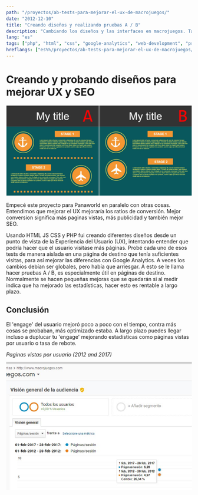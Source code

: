 ```yaml
---
path: "/proyectos/ab-tests-para-mejorar-el-ux-de-macrojuegos/"
date: "2012-12-10"
title: "Creando diseños y realizando pruebas A / B"
description: "Cambiando los diseños y las interfaces en macrojuegos. También midiendo con analytics."
lang: "es"
tags: ["php", "html", "css", "google-analytics", "web-development", "private-project", "company:panaworld"]
hreflangs: ["es%%/proyectos/ab-tests-para-mejorar-el-ux-de-macrojuegos/", "en%%/en/projects/ab-layout-testing-for-macrojuegos-ux/"]
---
```

# Creando y probando diseños para mejorar UX y SEO

![Pruebas A B](layout-testing.jpg)

Empecé este proyecto para Panaworld en paralelo con otras cosas. Entendimos que mejorar el UX mejoraría los ratios de conversión. Mejor conversion significa más paginas vistas, más publicidad y también mejor SEO.

Usando HTML JS CSS y PHP fui creando diferentes diseños desde un punto de vista de la Experiencia del Usuario (UX), intentando entender que podría hacer que el usuario visitase más páginas. Probé cada uno de esos tests de manera aislada en una página de destino que tenía suficientes visitas, para así mejorar las diferencias con Google Analytics. A veces los cambios debían ser globales, pero había que arriesgar. A esto se le llama hacer pruebas A / B, es especialmente útil en páginas de destino. Normalmente se hacen pequeñas mejoras que se quedarán si al medir indica que ha mejorado las estadísticas, hacer esto es rentable a largo plazo.

## Conclusión

El 'engage' del usuario mejoró poco a poco con el tiempo, contra más cosas se probaban, más optimizado estaba. A largo plazo puedes llegar incluso a duplucar tu 'engage' mejorando estadísticas como páginas vistas por usuario o tasa de rebote.

*Paginas vistas por usuario (2012 and 2017)*

![Estadísticas mejoradas](stats-improved.jpg)

